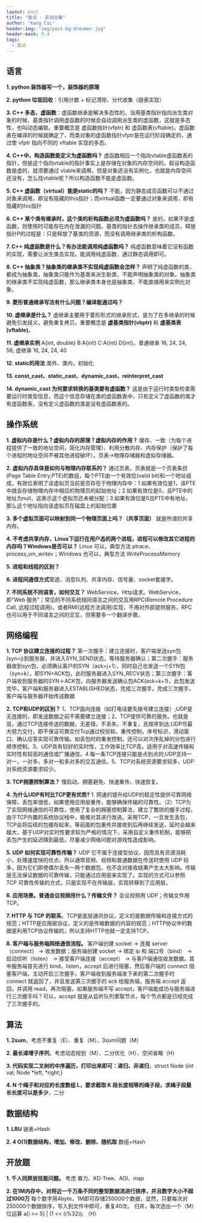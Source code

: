 ```yaml
---
layout: post
title: "面试 · 实战合集"
author: "Kang Cai"
header-img: "img/post-bg-dreamer.jpg"
header-mask: 0.4
tags:
  - 面试
---
```


## 语言

**1. python 装饰器写一个，装饰器的原理**

**2. python 垃圾回收**：引用计数 + 标记清除、分代收集（链表实现）

**3. C++ 多态，虚函数**：虚函数继承是解决多态性的，当用基类指针指向派生类对象的时候，基类指针调用虚函数的时候会自动调用派生类的虚函数，这就是多态性，也叫动态编联。重要概念是 虚函数指针(vfptr) 和 虚函数表(vftable)。虚函数表在编译的时候就确定了，而类对象的虚函数指针vfptr是在运行阶段确定的，通过使 vfptr 指向不同的 vftable 实现的多态。

**4. C++中，构造函数能定义为虚函数吗？** 虚函数相应一个指向vtable虚函数表的指针，但是这个指向vtable的指针事实上是存储在对象的内存空间的。假设构造函数是虚的，就须要通过 vtable来调用，但是对象还没有实例化，也就是内存空间还没有，怎么找vtable呢？所以构造函数不能是虚函数。

**5. C++ 虚函数（virtual）能是static的吗？** 不能，因为静态成员函数可以不通过对象来调用，即没有隐藏的this指针；而virtual函数一定要通过对象来调用，即有隐藏的this指针

**6. C++ 某个类有继承时，这个类的析构函数必须为虚函数吗？** 是的，如果不是虚函数，则使用时可能存在内在泄漏的问题。基类的指针去操作继承类的成员，释放指针P的过程是：只是释放了基类的资源，而没有调用继承类的析构函数。

**7. C++ 纯虚函数是什么？有办法能调用纯虚函数吗？** 纯虚函数意味着它没有函数的实现，需要让派生类去实现。能调用纯虚函数，通过静态调用即可。

**8. C++ 抽象类？抽象类的继承类不实现纯虚函数会怎样？** 声明了纯虚函数的类，都成为抽象类，抽象类只能作为基类来派生新类，不能声明抽象类的对象。抽象类的继承类不实现纯虚函数，那么继承类本身也是抽象类，不能直接用来实例化对象。

**9. 菱形普通继承写法有什么问题？编译能通过吗？** 

**10. 虚继承是什么？** 虚继承主要用于菱形形式的继承形式，是为了在多继承的时候避免引发歧义，避免重复拷贝。重要概念是 **虚基类指针(vbptr)** 和 **虚基类表(vftable)**。

**11. 虚继承实例** A{int, double} B:A{int} C:A{int} D{int}。普通继承 16, 24, 24, 56; 虚继承 16, 24, 24, 40

**12. static的用法** 类外、类内，初始化
 
**13. const_cast、static_cast、dynamic_cast、reinterpret_cast**

**14. dynamic_cast 为何要求转换的基类要有虚函数？** 这是由于运行时类型检查需要运行时类型信息，而这个信息存储在类的虚函数表中，只有定义了虚函数的类才有虚函数表，没有定义虚函数的类是没有虚函数表的。

## 操作系统

**1. 虚拟内存是什么？虚拟内存的原理？虚拟内存的作用？** 缓存、一致（为每个进程提供了一致的地址空间，简化内存管理）、利用分散内存、内存保护（保护了每个进程的地址空间不被其他进程破坏）。页表->物理存储器和虚拟存储器。

**2. 虚拟内存具体是如何与物理内存联系的？** 通过页表，页表就是一个页表条目(Page Table Entry,PTE)的数组，每个PTE由一个有效位(valid bit)和一个地址组成，有效位表明了该虚拟页当前是否存在于物理内存中：1.如果有效位是1，该PTE中就会存储物理内存中相应的物理页的起始地址；2.如果有效位是0，且PTE中的地址为null，这表示这个虚拟页还未被分配；3.如果有效位是0且PTE中有地址，那么这个地址指向该虚拟页在磁盘上的起始位置

**3. 多个虚拟页面可以映射到同一个物理页面上吗？（共享页面）** 就是所谓的共享内存。

**4. 不考虑共享内存，Linux下运行在用户态的两个进程，进程可以修改其它进程的内存吗？Windows是否可以？** Linux 可以，典型方法 ptrace、process_vm_writev；Windows 也可以，典型方法 WriteProcessMemory

**5. 进程和线程的区别？**

**6. 进程间通信方式**管道、消息队列、共享内存、信号量、socket套接字。

**7. 不同系统不同语言，如何交互？** WebService，Http请求。WebService，即“Web 服务”；常见的不同系统相同语言之间的交互用RPC(Remote Procedure Call, 远程过程调用)，或者RMI(远程方法调用)实现，不用对外部提供服务，RPC也可以用于不同语言之间的交互，但需要多一个翻译步骤。

## 网络编程

**1. TCP 协议建立连接的过程？** 第一次握手：建立连接时，客户端发送syn包(syn=j)到服务器，并进入SYN_SEND状态，等待服务器确认；第二次握手：服务器收到syn包，必须确认客户的SYN（ack=j+1），同时自己也发送一个SYN包（syn=k），即SYN+ACK包，此时服务器进入SYN_RECV状态；第三次握手：客户端收到服务器的SYN＋ACK包，向服务器发送确认包ACK(ack=k+1)，此包发送完毕，客户端和服务器进入ESTABLISHED状态，完成三次握手。完成三次握手，客户端与服务器开始传送数据

**2. TCP和UDP的区别？** 1、TCP面向连接（如打电话要先拨号建立连接）;UDP是无连接的，即发送数据之前不需要建立连接；2、TCP提供可靠的服务。也就是说，通过TCP连接传送的数据，无差错，不丢失，不重复，且按序到达;UDP尽最大努力交付，即不保证可靠交付Tcp通过校验和，重传控制，序号标识，滑动窗口、确认应答实现可靠传输。如丢包时的重发控制，还可以对次序乱掉的分包进行顺序控制。3、UDP具有较好的实时性，工作效率比TCP高，适用于对高速传输和实时性有较高的通信或广播通信。4.每一条TCP连接只能是点到点的;UDP支持一对一，一对多，多对一和多对多的交互通信。5、TCP对系统资源要求较多，UDP对系统资源要求较少。

**3. TCP拥塞控制算法？** 慢启动、拥塞避免、快速重传、快速恢复。

**4. 为什么UDP有时比TCP更有优势?** 1. 网速的提升给UDP的稳定性提供可靠网络保障，丢包率很低，如果使用应用层重传，能够确保传输的可靠性。（2）TCP为了实现网络通信的可靠性，使用了复杂的拥塞控制算法，建立了繁琐的握手过程，由于TCP内置的系统协议栈中，极难对其进行改进。采用TCP，一旦发生丢包，TCP会将后续的包缓存起来，等前面的包重传并接收到后再继续发送，延时会越来越大，基于UDP对实时性要求较为严格的情况下，采用自定义重传机制，能够把丢包产生的延迟降到最低，尽量减少网络问题对游戏性造成影响。

**5. UDP 如何实现可靠性传输？** UDP 它不属于连接型协议，因而具有资源消耗小，处理速度快的优点，所以通常音频、视频和普通数据在传送时使用 UDP 较多，因为它们即使偶尔丢失一两个数据包，也不会对接收结果产生太大影响。传输层无法保证数据的可靠传输，只能通过应用层来实现了。实现的方式可以参照 TCP 可靠性传输的方式，只是实现不在传输层，实现转移到了应用层。

**6. 应用场景。普通会议视频用什么？传输文件？** 会议视频用 UDP；传输文件用 TCP。

**7. HTTP 与 TCP 的联系**。TCP是底层通讯协议，定义的是数据传输和连接方式的规范；HTTP是应用层协议，定义的是传输数据的内容的规范；HTTP协议中的数据是利用TCP协议传输的，所以支持HTTP也就一定支持TCP。

**8. 客户端与服务端网络通信流程。** 客户端创建 socket -> 连接 server（connect） -> 收发数据；服务端创建 socket -> 绑定 ip 和 端口号（bind） -> 启动侦听（listen） -> 接受客户端连接（accept） -> 与客户端通信收发数据。其中服务端首先进行 bind，listen，accept 后进行阻塞，然后客户端的 connect 阻塞客户端，主动开启三次握手，客户端收到服务端发下来的第二次握手时 connect 就返回了，并且发送第三次握手的 ack 给服务端，服务端 accept 返回，并调用 read，再次阻塞。如果服务端不写 accept，客户端能成功与服务端进行三次握手吗？可以，accept 就是从监听队列里取节点，每个节点都是已经完成了三次握手的。

## 算法

**1. 2sum**，考虑不重复（E）、重复（M）、3sum问题（M）

**2. 最长递增子序列**，考虑动态规划（M）、二分优化（H）、空间省略（H）

**3. 代码实现二叉树的中序遍历，打印出来即可：递归、非递归**，struct Node {int val; Node *left, *right;}

**4. N 个绳子和对应的长度数组 L，要求截取 K 段长度相等的绳子段，求绳子段最长长度可以是多少**，二分

## 数据结构

**1. LRU** 链表+Hash

**2. 4 O(1)数据结构，增加、修改、删除、随机取** 数组+Hash

## 开放题

**1. 千人同屏放技能问题。** 考虑 暴力、KD-Tree、AOI、map

**2. 在1M内存中，对将近一千万条不同的整型数据流进行排序，并且数字大小不超过1000万** 每个数字用4byte，1M即可存储250000个数据，显然，只要每次对250000个数据排序，写入到文件中即可，重复40次。 归并，每次选出一个（M）位运算 a\[i >> 5\] \| (1 << (i%32)); （H）

